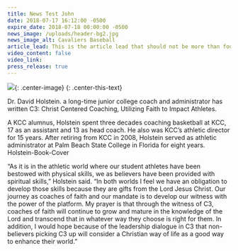 ```yaml
---
title: News Test John
date: 2018-07-17 16:12:00 -0500
expire_date: 2018-07-18 00:00:00 -0500
news_image: /uploads/header-bg2.jpg
news_image_alt: Cavaliers Baseball
article_lead: This is the article lead that should not be more than four lines long.
video_content: false
video_link:
press_release: true
---
```


![](/uploads/DHolstein.jpg){: .center-image}
{: .center-this-text}

Dr. David Holstein. a long-time junior college coach and administrator has written C3: Christ Centered Coaching, Utilizing Faith to Impact Athletes.

A KCC alumnus, Holstein spent three decades coaching basketball at KCC, 17 as an assistant and 13 as head coach. He also was KCC’s athletic director for 15 years. After retiring from KCC in 2008, Holstein served as athletic administrator at Palm Beach State College in Florida for eight years. Holstein-Book-Cover

“As it is in the athletic world where our student athletes have been bestowed with physical skills, we as believers have been provided with spiritual skills,” Holstein said. “In both worlds I feel we have an obligation to develop those skills because they are gifts from the Lord Jesus Christ. Our journey as coaches of faith and our mandate is to develop our witness with the power of the platform. My prayer is that through the witness of C3, coaches of faith will continue to grow and mature in the knowledge of the Lord and transcend that in whatever way they choose is right for them. In addition, I would hope because of the leadership dialogue in C3 that non-believers picking C3 up will consider a Christian way of life as a good way to enhance their world.”